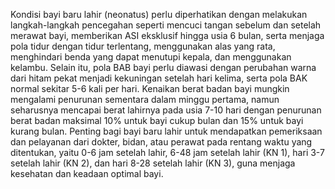 Kondisi bayi baru lahir (neonatus) perlu diperhatikan dengan melakukan langkah-langkah pencegahan seperti mencuci tangan sebelum dan setelah merawat bayi, memberikan ASI eksklusif hingga usia 6 bulan, serta menjaga pola tidur dengan tidur terlentang, menggunakan alas yang rata, menghindari benda yang dapat menutupi kepala, dan menggunakan kelambu. Selain itu, pola BAB bayi perlu diawasi dengan perubahan warna dari hitam pekat menjadi kekuningan setelah hari kelima, serta pola BAK normal sekitar 5-6 kali per hari. Kenaikan berat badan bayi mungkin mengalami penurunan sementara dalam minggu pertama, namun seharusnya mencapai berat lahirnya pada usia 7-10 hari dengan penurunan berat badan maksimal 10% untuk bayi cukup bulan dan 15% untuk bayi kurang bulan. Penting bagi bayi baru lahir untuk mendapatkan pemeriksaan dan pelayanan dari dokter, bidan, atau perawat pada rentang waktu yang ditentukan, yaitu 0-6 jam setelah lahir, 6-48 jam setelah lahir (KN 1), hari 3-7 setelah lahir (KN 2), dan hari 8-28 setelah lahir (KN 3), guna menjaga kesehatan dan keadaan optimal bayi.